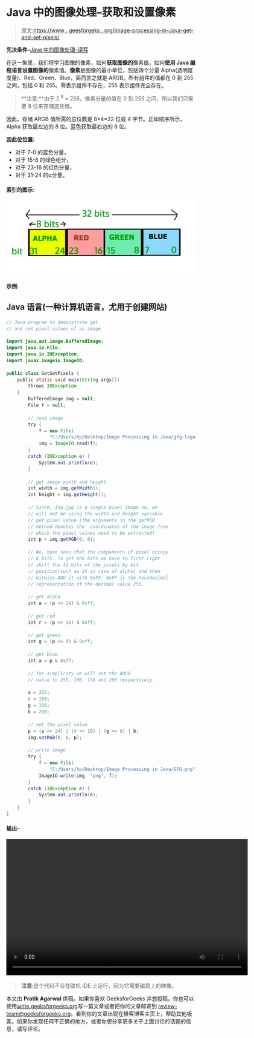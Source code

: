 # Java 中的图像处理–获取和设置像素

> 原文:[https://www . geesforgeks . org/image-processing-in-Java-get-and-set-pixels/](https://www.geeksforgeeks.org/image-processing-in-java-get-and-set-pixels/)

**先决条件–**[Java 中的图像处理–读写](https://www.geeksforgeeks.org/image-processing-in-java-read-and-write/)

在这一集里，我们将学习图像的像素，如何**获取图像的**像素值，如何**使用 Java 编程语言设置图像的**像素值。**像素**是图像的最小单位，包括四个分量 Alpha(透明度度量)、Red、Green、Blue，简而言之就是 ARGB。所有组件的值都在 0 到 255 之间，包括 0 和 255。零表示组件不存在，255 表示组件完全存在。

> **注意:**由于 2 <sup>8</sup> = 256，像素分量的值在 0 到 255 之间，所以我们只需要 8 位来存储这些值。

因此，存储 ARGB 值所需的总位数是 8*4=32 位或 4 字节。正如顺序所示，Alpha 获取最左边的 8 位。蓝色获取最右边的 8 位。

**因此位位置:**

*   对于 7-0 的蓝色分量，
*   对于 15-8 的绿色组分，
*   对于 23-16 的红色分量，
*   对于 31-24 的α分量，

#### 索引的图示:

![aa](img/dffafadf06c294a1b7e0f33c828402d4.png)

#### 示例:

## Java 语言(一种计算机语言，尤用于创建网站)

```java
// Java program to demonstrate get
// and set pixel values of an image

import java.awt.image.BufferedImage;
import java.io.File;
import java.io.IOException;
import javax.imageio.ImageIO;

public class GetSetPixels {
    public static void main(String args[])
        throws IOException
    {
        BufferedImage img = null;
        File f = null;

        // read image
        try {
            f = new File(
                "C:/Users/hp/Desktop/Image Processing in Java/gfg-logo.png");
            img = ImageIO.read(f);
        }
        catch (IOException e) {
            System.out.println(e);
        }

        // get image width and height
        int width = img.getWidth();
        int height = img.getHeight();

        // Since, Inp.jpg is a single pixel image so, we
        // will not be using the width and height variable
        // get pixel value (the arguments in the getRGB
        // method denotes the  coordinates of the image from
        // which the pixel values need to be extracted)
        int p = img.getRGB(0, 0);

        // We, have seen that the components of pixel occupy
        // 8 bits. To get the bits we have to first right
        // shift the 32 bits of the pixels by bit
        // position(such as 24 in case of alpha) and then
        // bitwise ADD it with 0xFF. 0xFF is the hexadecimal
        // representation of the decimal value 255.

        // get alpha
        int a = (p >> 24) & 0xff;

        // get red
        int r = (p >> 16) & 0xff;

        // get green
        int g = (p >> 8) & 0xff;

        // get blue
        int a = p & 0xff;

        // for simplicity we will set the ARGB
        // value to 255, 100, 150 and 200 respectively.

        a = 255;
        r = 100;
        g = 150;
        b = 200;

        // set the pixel value
        p = (a << 24) | (r << 16) | (g << 8) | b;
        img.setRGB(0, 0, p);

        // write image
        try {
            f = new File(
                "C:/Users/hp/Desktop/Image Processing in Java/GFG.png");
            ImageIO.write(img, "png", f);
        }
        catch (IOException e) {
            System.out.println(e);
        }
    }
}
```

#### 输出–

<video class="wp-video-shortcode" id="video-139669-1" width="640" height="360" preload="metadata" controls=""><source type="video/mp4" src="https://media.geeksforgeeks.org/wp-content/uploads/20211109160428/Image-Processing-In-Java---Set-2-1.mp4?_=1">[https://media.geeksforgeeks.org/wp-content/uploads/20211109160428/Image-Processing-In-Java---Set-2-1.mp4](https://media.geeksforgeeks.org/wp-content/uploads/20211109160428/Image-Processing-In-Java---Set-2-1.mp4)</video>

> **注意**:这个代码不会在联机 IDE 上运行，因为它需要磁盘上的映像。

本文由 **Pratik Agarwal** 供稿。如果你喜欢 GeeksforGeeks 并想投稿，你也可以使用[write.geeksforgeeks.org](https://write.geeksforgeeks.org)写一篇文章或者把你的文章邮寄到 review-team@geeksforgeeks.org。看到你的文章出现在极客博客主页上，帮助其他极客。如果你发现任何不正确的地方，或者你想分享更多关于上面讨论的话题的信息，请写评论。